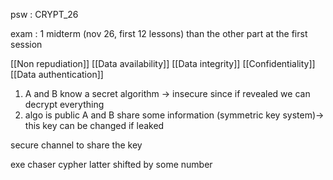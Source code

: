 psw : CRYPT_26

exam : 1 midterm (nov 26, first 12 lessons) than the other part at the first  session  

[[Non repudiation]]
[[Data availability]]
[[Data integrity]]
[[Confidentiality]]
[[Data authentication]]

1. A and B know a secret algorithm -> insecure since if revealed we can decrypt everything
2. algo is public A and B share some information (symmetric key system)-> this key can be changed if leaked

secure channel to share the key

exe chaser cypher latter shifted by some number

